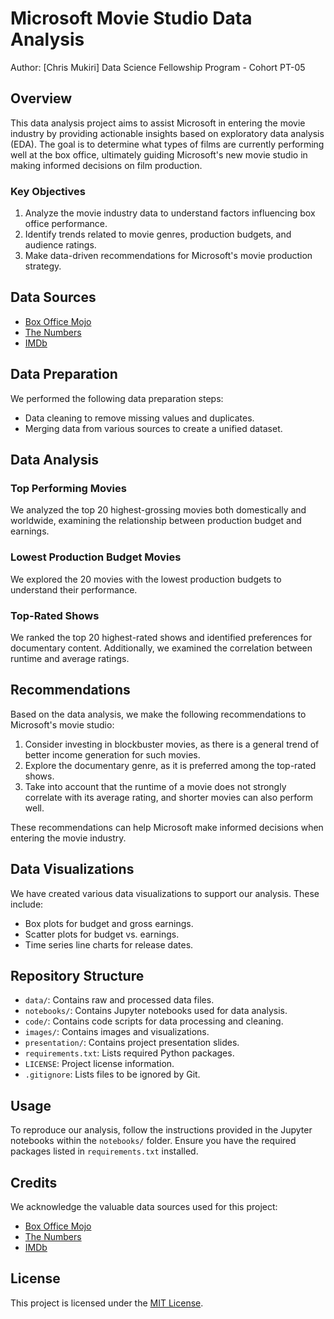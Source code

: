 # Microsoft Movie Studio Data Analysis

Author: [Chris Mukiri]
Data Science Fellowship Program - Cohort PT-05

## Overview

This data analysis project aims to assist Microsoft in entering the movie industry by providing actionable insights based on exploratory data analysis (EDA). The goal is to determine what types of films are currently performing well at the box office, ultimately guiding Microsoft's new movie studio in making informed decisions on film production.

### Key Objectives

1. Analyze the movie industry data to understand factors influencing box office performance.
2. Identify trends related to movie genres, production budgets, and audience ratings.
3. Make data-driven recommendations for Microsoft's movie production strategy.

## Data Sources

- [Box Office Mojo](data-sources/box-office-mojo.csv)
- [The Numbers](data-sources/the-numbers.csv)
- [IMDb](data-sources/imdb.csv)

## Data Preparation

We performed the following data preparation steps:
- Data cleaning to remove missing values and duplicates.
- Merging data from various sources to create a unified dataset.

## Data Analysis

### Top Performing Movies
We analyzed the top 20 highest-grossing movies both domestically and worldwide, examining the relationship between production budget and earnings.

### Lowest Production Budget Movies
We explored the 20 movies with the lowest production budgets to understand their performance.

### Top-Rated Shows
We ranked the top 20 highest-rated shows and identified preferences for documentary content. Additionally, we examined the correlation between runtime and average ratings.

## Recommendations

Based on the data analysis, we make the following recommendations to Microsoft's movie studio:

1. Consider investing in blockbuster movies, as there is a general trend of better income generation for such movies.
2. Explore the documentary genre, as it is preferred among the top-rated shows.
3. Take into account that the runtime of a movie does not strongly correlate with its average rating, and shorter movies can also perform well.

These recommendations can help Microsoft make informed decisions when entering the movie industry.

## Data Visualizations

We have created various data visualizations to support our analysis. These include:
- Box plots for budget and gross earnings.
- Scatter plots for budget vs. earnings.
- Time series line charts for release dates.

## Repository Structure

- `data/`: Contains raw and processed data files.
- `notebooks/`: Contains Jupyter notebooks used for data analysis.
- `code/`: Contains code scripts for data processing and cleaning.
- `images/`: Contains images and visualizations.
- `presentation/`: Contains project presentation slides.
- `requirements.txt`: Lists required Python packages.
- `LICENSE`: Project license information.
- `.gitignore`: Lists files to be ignored by Git.

## Usage

To reproduce our analysis, follow the instructions provided in the Jupyter notebooks within the `notebooks/` folder. Ensure you have the required packages listed in `requirements.txt` installed.

## Credits

We acknowledge the valuable data sources used for this project:
- [Box Office Mojo](data-sources/box-office-mojo.csv)
- [The Numbers](data-sources/the-numbers.csv)
- [IMDb](data-sources/imdb.csv)

## License

This project is licensed under the [MIT License](LICENSE).

